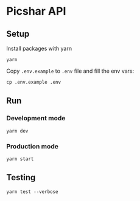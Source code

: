# Picshar API

## Setup
Install packages with yarn
```
yarn
```

Copy `.env.example` to `.env` file and fill the env vars:
```
cp .env.example .env
```

## Run

### Development mode
```
yarn dev
```

### Production mode
```
yarn start
```


## Testing

```
yarn test --verbose
```

